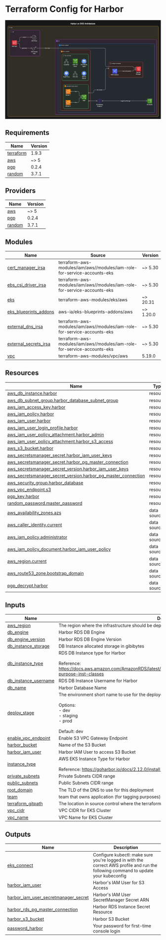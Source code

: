 # Terraform Config for Harbor

![Harbor on AWS EKS](./harbor.png)

## Requirements

| Name | Version |
|------|---------|
| <a name="requirement_terraform"></a> [terraform](#requirement\_terraform) | 1.9.3 |
| <a name="requirement_aws"></a> [aws](#requirement\_aws) | ~> 5 |
| <a name="requirement_pgp"></a> [pgp](#requirement\_pgp) | 0.2.4 |
| <a name="requirement_random"></a> [random](#requirement\_random) | 3.7.1 |

## Providers

| Name | Version |
|------|---------|
| <a name="provider_aws"></a> [aws](#provider\_aws) | ~> 5 |
| <a name="provider_pgp"></a> [pgp](#provider\_pgp) | 0.2.4 |
| <a name="provider_random"></a> [random](#provider\_random) | 3.7.1 |

## Modules

| Name | Source | Version |
|------|--------|---------|
| <a name="module_cert_manager_irsa"></a> [cert\_manager\_irsa](#module\_cert\_manager\_irsa) | terraform-aws-modules/iam/aws//modules/iam-role-for-service-accounts-eks | ~> 5.30 |
| <a name="module_ebs_csi_driver_irsa"></a> [ebs\_csi\_driver\_irsa](#module\_ebs\_csi\_driver\_irsa) | terraform-aws-modules/iam/aws//modules/iam-role-for-service-accounts-eks | ~> 5.30 |
| <a name="module_eks"></a> [eks](#module\_eks) | terraform-aws-modules/eks/aws | ~> 20.31 |
| <a name="module_eks_blueprints_addons"></a> [eks\_blueprints\_addons](#module\_eks\_blueprints\_addons) | aws-ia/eks-blueprints-addons/aws | ~> 1.20.0 |
| <a name="module_external_dns_irsa"></a> [external\_dns\_irsa](#module\_external\_dns\_irsa) | terraform-aws-modules/iam/aws//modules/iam-role-for-service-accounts-eks | ~> 5.30 |
| <a name="module_external_secrets_irsa"></a> [external\_secrets\_irsa](#module\_external\_secrets\_irsa) | terraform-aws-modules/iam/aws//modules/iam-role-for-service-accounts-eks | ~> 5.30 |
| <a name="module_vpc"></a> [vpc](#module\_vpc) | terraform-aws-modules/vpc/aws | 5.19.0 |

## Resources

| Name | Type |
|------|------|
| [aws_db_instance.harbor](https://registry.terraform.io/providers/hashicorp/aws/latest/docs/resources/db_instance) | resource |
| [aws_db_subnet_group.harbor_database_subnet_group](https://registry.terraform.io/providers/hashicorp/aws/latest/docs/resources/db_subnet_group) | resource |
| [aws_iam_access_key.harbor](https://registry.terraform.io/providers/hashicorp/aws/latest/docs/resources/iam_access_key) | resource |
| [aws_iam_policy.harbor](https://registry.terraform.io/providers/hashicorp/aws/latest/docs/resources/iam_policy) | resource |
| [aws_iam_user.harbor](https://registry.terraform.io/providers/hashicorp/aws/latest/docs/resources/iam_user) | resource |
| [aws_iam_user_login_profile.harbor](https://registry.terraform.io/providers/hashicorp/aws/latest/docs/resources/iam_user_login_profile) | resource |
| [aws_iam_user_policy_attachment.harbor_admin](https://registry.terraform.io/providers/hashicorp/aws/latest/docs/resources/iam_user_policy_attachment) | resource |
| [aws_iam_user_policy_attachment.harbor_s3_access](https://registry.terraform.io/providers/hashicorp/aws/latest/docs/resources/iam_user_policy_attachment) | resource |
| [aws_s3_bucket.harbor](https://registry.terraform.io/providers/hashicorp/aws/latest/docs/resources/s3_bucket) | resource |
| [aws_secretsmanager_secret.harbor_iam_user_keys](https://registry.terraform.io/providers/hashicorp/aws/latest/docs/resources/secretsmanager_secret) | resource |
| [aws_secretsmanager_secret.harbor_pg_master_connection](https://registry.terraform.io/providers/hashicorp/aws/latest/docs/resources/secretsmanager_secret) | resource |
| [aws_secretsmanager_secret_version.harbor_iam_user_keys](https://registry.terraform.io/providers/hashicorp/aws/latest/docs/resources/secretsmanager_secret_version) | resource |
| [aws_secretsmanager_secret_version.harbor_pg_master_connection](https://registry.terraform.io/providers/hashicorp/aws/latest/docs/resources/secretsmanager_secret_version) | resource |
| [aws_security_group.harbor_database](https://registry.terraform.io/providers/hashicorp/aws/latest/docs/resources/security_group) | resource |
| [aws_vpc_endpoint.s3](https://registry.terraform.io/providers/hashicorp/aws/latest/docs/resources/vpc_endpoint) | resource |
| [pgp_key.harbor](https://registry.terraform.io/providers/ekristen/pgp/0.2.4/docs/resources/key) | resource |
| [random_password.master_password](https://registry.terraform.io/providers/hashicorp/random/3.7.1/docs/resources/password) | resource |
| [aws_availability_zones.azs](https://registry.terraform.io/providers/hashicorp/aws/latest/docs/data-sources/availability_zones) | data source |
| [aws_caller_identity.current](https://registry.terraform.io/providers/hashicorp/aws/latest/docs/data-sources/caller_identity) | data source |
| [aws_iam_policy.administrator](https://registry.terraform.io/providers/hashicorp/aws/latest/docs/data-sources/iam_policy) | data source |
| [aws_iam_policy_document.harbor_iam_user_policy](https://registry.terraform.io/providers/hashicorp/aws/latest/docs/data-sources/iam_policy_document) | data source |
| [aws_region.current](https://registry.terraform.io/providers/hashicorp/aws/latest/docs/data-sources/region) | data source |
| [aws_route53_zone.bootstrap_domain](https://registry.terraform.io/providers/hashicorp/aws/latest/docs/data-sources/route53_zone) | data source |
| [pgp_decrypt.harbor](https://registry.terraform.io/providers/ekristen/pgp/0.2.4/docs/data-sources/decrypt) | data source |

## Inputs

| Name | Description | Type | Default | Required |
|------|-------------|------|---------|:--------:|
| <a name="input_aws_region"></a> [aws\_region](#input\_aws\_region) | The region where the infrastructure should be deployed to | `string` | `"us-east-1"` | no |
| <a name="input_db_engine"></a> [db\_engine](#input\_db\_engine) | Harbor RDS DB Engine | `string` | `"postgres"` | no |
| <a name="input_db_engine_version"></a> [db\_engine\_version](#input\_db\_engine\_version) | Harbor RDS DB Engine Version | `string` | `"15.10"` | no |
| <a name="input_db_instance_storage"></a> [db\_instance\_storage](#input\_db\_instance\_storage) | DB Instance allocated storage in gibibytes | `number` | `10` | no |
| <a name="input_db_instance_type"></a> [db\_instance\_type](#input\_db\_instance\_type) | RDS DB Instance type for Harbor<br/><br/>  Reference: https://docs.aws.amazon.com/AmazonRDS/latest/UserGuide/Concepts.DBInstanceClass.Support.html#gen-purpose-inst-classes | `string` | n/a | yes |
| <a name="input_db_instance_username"></a> [db\_instance\_username](#input\_db\_instance\_username) | RDS DB Instance Username for Harbor | `string` | `"harbor"` | no |
| <a name="input_db_name"></a> [db\_name](#input\_db\_name) | Harbor Database Name | `string` | `"registry"` | no |
| <a name="input_deploy_stage"></a> [deploy\_stage](#input\_deploy\_stage) | The environment short name to use for the deployed resources (for tagging purposes).<br/><br/>  Options:<br/>  - dev<br/>  - staging<br/>  - prod<br/><br/>  Default: dev | `string` | `"dev"` | no |
| <a name="input_enable_vpc_endpoint"></a> [enable\_vpc\_endpoint](#input\_enable\_vpc\_endpoint) | Enable S3 VPC Gateway Endpoint | `bool` | `null` | no |
| <a name="input_harbor_bucket"></a> [harbor\_bucket](#input\_harbor\_bucket) | Name of the S3 Bucket | `string` | `"harbor-test"` | no |
| <a name="input_harbor_iam_user"></a> [harbor\_iam\_user](#input\_harbor\_iam\_user) | Harbor IAM User to access S3 Bucket | `string` | `"harbor"` | no |
| <a name="input_instance_type"></a> [instance\_type](#input\_instance\_type) | AWS EKS Instance Type for Harbor<br/><br/>  Reference: https://goharbor.io/docs/2.12.0/install-config/installation-prereqs/ | `string` | n/a | yes |
| <a name="input_private_subnets"></a> [private\_subnets](#input\_private\_subnets) | Private Subnets CIDR range | `list(string)` | n/a | yes |
| <a name="input_public_subnets"></a> [public\_subnets](#input\_public\_subnets) | Public Subnets CIDR range | `list(string)` | n/a | yes |
| <a name="input_root_domain"></a> [root\_domain](#input\_root\_domain) | The TLD of the DNS to use for this deployment | `string` | `"ignitescale.com"` | no |
| <a name="input_team"></a> [team](#input\_team) | team that owns application (for tagging purposes) | `string` | `"Ak"` | no |
| <a name="input_terraform_gitpath"></a> [terraform\_gitpath](#input\_terraform\_gitpath) | The location in source control where the terraform directory exists (for tagging purposes) | `string` | `"terraform"` | no |
| <a name="input_vpc_cidr"></a> [vpc\_cidr](#input\_vpc\_cidr) | VPC CIDR for EKS Cluster | `string` | n/a | yes |
| <a name="input_vpc_name"></a> [vpc\_name](#input\_vpc\_name) | VPC Name for EKS Cluster | `string` | n/a | yes |

## Outputs

| Name | Description |
|------|-------------|
| <a name="output_eks_connect"></a> [eks\_connect](#output\_eks\_connect) | Configure kubectl: make sure you're logged in with the correct AWS profile and run the following command to update your kubeconfig |
| <a name="output_harbor_iam_user"></a> [harbor\_iam\_user](#output\_harbor\_iam\_user) | Harbor's IAM User for S3 Access |
| <a name="output_harbor_iam_user_secretmanager_secret"></a> [harbor\_iam\_user\_secretmanager\_secret](#output\_harbor\_iam\_user\_secretmanager\_secret) | Harbor's IAM User SecretManager Secret ARN |
| <a name="output_harbor_rds_pg_master_connection"></a> [harbor\_rds\_pg\_master\_connection](#output\_harbor\_rds\_pg\_master\_connection) | Harbor RDS Instance Secret Resource |
| <a name="output_harbor_s3_bucket"></a> [harbor\_s3\_bucket](#output\_harbor\_s3\_bucket) | Harbor S3 Bucket |
| <a name="output_password_harbor"></a> [password\_harbor](#output\_password\_harbor) | Your password for first-time console login |
